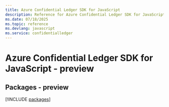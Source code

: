 ```yaml
---
title: Azure Confidential Ledger SDK for JavaScript
description: Reference for Azure Confidential Ledger SDK for JavaScript
ms.date: 07/18/2025
ms.topic: reference
ms.devlang: javascript
ms.service: confidentialledger
---
```

# Azure Confidential Ledger SDK for JavaScript - preview
## Packages - preview
[!INCLUDE [packages](confidential-ledger-index.md)]